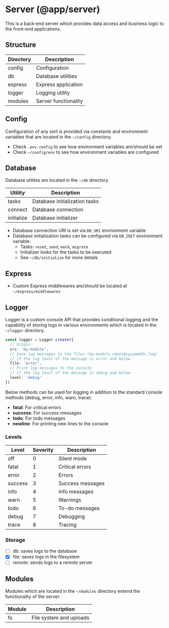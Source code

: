# Server (@app/server)

This is a back-end server which provides data access and business logic to the front-end applications.

## Structure

| Directory | Description          |
| --------- | -------------------- |
| config    | Configuration        |
| db        | Database utilities   |
| express   | Express application  |
| logger    | Logging utility      |
| modules   | Server functionality |

## Config

Configuration of any sort is provided via constants and environment variables that are located in the `~/config` directory.

- Check `.env.config` to see how environment variables are/should be set
- Check `~/config/env` to see how environment variables are configured

## Database

Database utilites are located in the `~/db` directory.

| Utility    | Description                   |
| ---------- | ----------------------------- |
| tasks      | Database initialization tasks |
| connect    | Database connection           |
| initialize | Database initializer          |

- Database connection URI is set via `DB_URI` environment variable
- Database initialization tasks can be configured via `DB_INIT` environment variable:
  - Tasks: `reset`, `seed`, `mock`, `migrate`
  - Initializer looks for the tasks to be executed
  - See `~/db/initialize` for more details

## Express

- Custom Express middlewares are/should be located at `~/express/middlewares`

## Logger

Logger is a custom console API that provides conditional logging and the capability of storing logs in various environments which is located in the `~/logger` directory.

```ts
const logger = Logger.create({
  // Origin
  src: 'my-module',
  // Save log messages to the files (my-module_<date#yyyymmdd>.log)
  // if the log level of the message is error and below
  file: 'error',
  // Print log messages to the console
  // if the log level of the message is debug and below
  level: 'debug'
})
```

Below methods can be used for logging in addition to the standard console methods (debug, error, info, warn, trace):

- **fatal**: For critical errors
- **success**: For success messages
- **todo**: For todo messages
- **newline**: For printing new lines to the console

### Levels

| Level   | Severity | Description      |
| ------- | -------- | ---------------- |
| off     | 0        | Silent mode      |
| fatal   | 1        | Critical errors  |
| error   | 2        | Errors           |
| success | 3        | Success messages |
| info    | 4        | Info messages    |
| warn    | 5        | Warnings         |
| todo    | 6        | To-do messages   |
| debug   | 7        | Debugging        |
| trace   | 8        | Tracing          |

### Storage

- [ ] db: saves logs to the database
- [x] file: saves logs in the filesystem
- [ ] remote: sends logs to a remote server

## Modules

Modules which are located in the `~/modules` directory extend the functionality of the server.

| Module | Description             |
| ------ | ----------------------- |
| fs     | File system and uploads |
